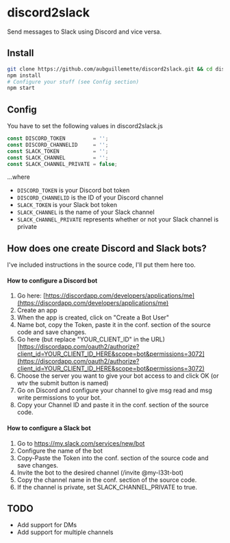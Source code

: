 # discord2slack
Send messages to Slack using Discord and vice versa.

## Install
```sh
git clone https://github.com/aubguillemette/discord2slack.git && cd discord2slack
npm install
# Configure your stuff (see Config section)
npm start
```

## Config
You have to set the following values in discord2slack.js
```javascript
const DISCORD_TOKEN         = '';
const DISCORD_CHANNELID     = '';
const SLACK_TOKEN           = '';
const SLACK_CHANNEL         = '';
const SLACK_CHANNEL_PRIVATE = false;
```
...where
- `DISCORD_TOKEN` is your Discord bot token
- `DISCORD_CHANNELID` is the ID of your Discord channel
- `SLACK_TOKEN` is your Slack bot token
- `SLACK_CHANNEL` is the name of your Slack channel
- `SLACK_CHANNEL_PRIVATE` represents whether or not your Slack channel is private

## How does one create Discord and Slack bots?
I've included instructions in the source code, I'll put them here too.

#### How to configure a Discord bot
1. Go here: [https://discordapp.com/developers/applications/me](https://discordapp.com/developers/applications/me)
2. Create an app
3. When the app is created, click on "Create a Bot User"
4. Name bot, copy the Token, paste it in the conf. section of the source code and save changes.
5. Go here (but replace "YOUR_CLIENT_ID" in the URL) [https://discordapp.com/oauth2/authorize?client_id=YOUR_CLIENT_ID_HERE&scope=bot&permissions=3072](https://discordapp.com/oauth2/authorize?client_id=YOUR_CLIENT_ID_HERE&scope=bot&permissions=3072)
6. Choose the server you want to give your bot access to and click OK (or wtv the submit button is named)
7. Go on Discord and configure your channel to give msg read and msg write permissions to your bot.
8. Copy your Channel ID and paste it in the conf. section of the source code.

#### How to configure a Slack bot
1. Go to https://my.slack.com/services/new/bot
2. Configure the name of the bot
3. Copy-Paste the Token into the conf. section of the source code and save changes.
4. Invite the bot to the desired channel (/invite @my-l33t-bot)
5. Copy the channel name in the conf. section of the source code.
6. If the channel is private, set SLACK_CHANNEL_PRIVATE to true.

## TODO
- Add support for DMs
- Add support for multiple channels
